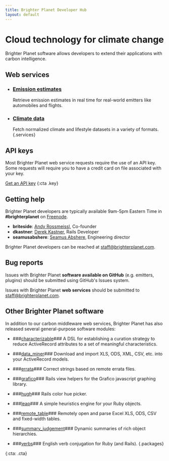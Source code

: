 ```yaml
---
title: Brighter Planet Developer Hub
layout: default
---
```


# Cloud technology for climate change #

Brighter Planet software allows developers to extend their applications with carbon intelligence.

## Web services ##

*   ### [Emission estimates](http://carbon.brighterplanet.com) ###
    Retrieve emission estimates in real time for real-world emitters like automobiles and flights.
*   ### [Climate data](http://data.brighterplanet.com) ###
    Fetch normalized climate and lifestyle datasets in a variety of formats.
{.services}

## API keys ##

Most Brighter Planet web service requests require the use of an API key. Some requests will require you to have a credit card on file associated with your key.

[Get an API key](http://keyring.brighterplanet.com)
{:cta .key}

## Getting help ##

Brighter Planet developers are typically available 9am-5pm Eastern Time in **#brighterplanet** on [Freenode](http://freenode.net).

* **briteside**: [Andy Rossmeissl](http://brighterplanet.com/users/andy), Co-founder
* **dkastner**: [Derek Kastner](http://brighterplanet.com/users/dkastner), Rails Developer
* **seamusabshere**: [Seamus Abshere](http://brighterplanet.com/users/seamusabshere), Engineering director

Brighter Planet developers can be reached at [staff@brighterplanet.com](mailto:staff@brighterplanet.com).

## Bug reports ##

Issues with Brighter Planet **software available on GitHub** (e.g. emitters, plugins) should be submitted using GitHub's Issues system.

Issues with Brighter Planet **web services** should be submitted to [staff@brighterplanet.com](mailto:staff@brighterplanet.com).

## Other Brighter Planet software ##

In addition to our carbon middleware web services, Brighter Planet has also released several general-purpose software modules:

*  ###[characterizable](http://github.com/seamusabshere)###
   A DSL for establishing a curation strategy to reduce ActiveRecord attributes to a set of meaningful characteristics.

*  ###[data_miner](http://github.com/seamusabshere/data_miner)###
   Download and import XLS, ODS, XML, CSV, etc. into your ActiveRecord models.
   
*  ###[errata](http://github.com/seamusabshere/errata)###
   Correct strings based on remote errata files.
   
*  ###[grafico](http://github.com/rossmeissl/grafico)###
   Rails view helpers for the Grafico javascript graphing library.
   
*  ###[hugh](http://github.com/rossmeissl/hugh)###
   Rails color hue picker.
   
*  ###[leap](http://github.com/rossmeissl/leap)###
   A simple heuristics engine for your Ruby objects.
   
*  ###[remote_table](http://github.com/seamusabshere/remote_table)###
   Remotely open and parse Excel XLS, ODS, CSV and fixed-width tables.

*  ###[summary_judgement](http://github.com/rossmeissl/summary_judgement)###
   Dynamic summaries of rich object hierarchies.

*  ###[verbs](http://github.com/rossmeissl/verbs)###
   English verb conjugation for Ruby (and Rails).
{.packages}
   
   
{:cta: .cta}



